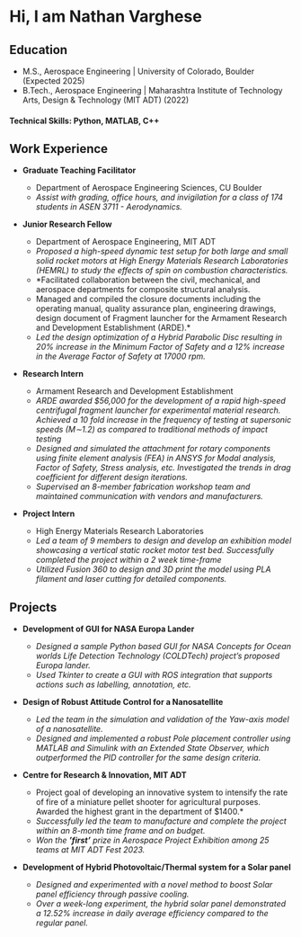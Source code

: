 

# Hi, I am Nathan Varghese

## Education
- M.S., Aerospace Engineering	| University of Colorado, Boulder (Expected 2025) 			        		
- B.Tech., Aerospace Engineering | Maharashtra Institute of Technology Arts, Design & Technology (MIT ADT) (2022)

#### Technical Skills: Python, MATLAB, C++

## Work Experience
- **Graduate Teaching Facilitator**
  - Department of Aerospace Engineering Sciences, CU Boulder
  - *Assist with grading, office hours, and invigilation for a class of 174 students in ASEN 3711 - Aerodynamics.*

- **Junior Research Fellow**
  - Department of Aerospace Engineering, MIT ADT
  - *Proposed a high-speed dynamic test setup for both large and small solid rocket motors at High Energy Materials Research Laboratories (HEMRL) to study the effects of spin on combustion characteristics.*
  - *Facilitated collaboration between the civil, mechanical, and aerospace departments for composite structural analysis.
  -  Managed and compiled the closure documents including the operating manual, quality assurance plan, engineering drawings, design document of Fragment launcher for the Armament Research and Development Establishment (ARDE).*
  -  *Led the design optimization of a Hybrid Parabolic Disc resulting in 20% increase in the Minimum Factor of Safety and a 12% increase in the Average Factor of Safety at 17000 rpm.*


- **Research Intern**
  - Armament Research and Development Establishment
  - *ARDE awarded $56,000 for the development of a rapid high-speed centrifugal fragment launcher for experimental material research. Achieved a 10 fold increase in the frequency of testing at supersonic speeds (M∼1.2) as compared to traditional methods of impact testing*
  - *Designed and simulated the attachment for rotary components using finite element analysis (FEA) in ANSYS for Modal analysis, Factor of Safety, Stress analysis, etc. Investigated the trends in drag coefficient for different design iterations.*
  - *Supervised an 8-member fabrication workshop team and maintained communication with vendors and manufacturers.*

- **Project Intern**
  - High Energy Materials Research Laboratories
  - *Led a team of 9 members to design and develop an exhibition model showcasing a vertical static rocket motor test bed. Successfully completed the project within a 2 week time-frame*
  - *Utilized Fusion 360 to design and 3D print the model using PLA filament and laser cutting for detailed components.*

## Projects
- **Development of GUI for NASA Europa Lander**
  - *Designed a sample Python based GUI for NASA Concepts for Ocean worlds Life Detection Technology (COLDTech) project’s proposed Europa lander.*
  - *Used Tkinter to create a GUI with ROS integration that supports actions such as labelling, annotation, etc.*

- **Design of Robust Attitude Control for a Nanosatellite**
  - *Led the team in the simulation and validation of the Yaw-axis model of a nanosatellite.*
  - *Designed and implemented a robust Pole placement controller using MATLAB and Simulink with an Extended State Observer, which outperformed the PID controller for the same design criteria.*

- **Centre for Research & Innovation, MIT ADT**
  - Project goal of developing an innovative system to intensify the rate of fire of a miniature pellet shooter for agricultural purposes. Awarded the highest grant in the department of $1400.*
  - *Successfully led the team to manufacture and complete the project within an 8-month time frame and on budget.*
  - *Won the **’first’** prize in Aerospace Project Exhibition among 25 teams at MIT ADT Fest 2023.*

- **Development of Hybrid Photovoltaic/Thermal system for a Solar panel**
  - *Designed and experimented with a novel method to boost Solar panel efficiency through passive cooling.*
  - *Over a week-long experiment, the hybrid solar panel demonstrated a 12.52% increase in daily average efficiency compared to the regular panel.*
